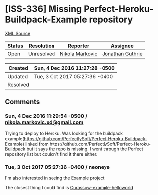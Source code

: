 # [ISS-336] Missing Perfect-Heroku-Buildpack-Example repository

[XML Source](../xml/ISS-336.xml)
<p></p>





Status|Resolution|Reporter|Assignee
------|----------|--------|--------
Open|Unresolved|[Nikola Markovic](nikola.markovic.xd@gmail.com)|[Jonathan Guthrie]($jono)





Created|Sun, 4 Dec 2016 11:27:28 -0500
-------|--------------
Updated|Tue, 3 Oct 2017 05:27:36 -0400
Resolved|


## Comments




### Sun, 4 Dec 2016 11:29:54 -0500 / nikola.markovic.xd@gmail.com 

<p><p>Trying to deploy to Heroku. Was looking for the buildpack example(<a href="https://github.com/PerfectlySoft/Perfect-Heroku-Buildpack-Example" class="external-link" rel="nofollow">https://github.com/PerfectlySoft/Perfect-Heroku-Buildpack-Example</a>) linked from <a href="https://github.com/PerfectlySoft/Perfect-Heroku-Buildpack" class="external-link" rel="nofollow">https://github.com/PerfectlySoft/Perfect-Heroku-Buildpack</a> but it says the repo is missing. I went through the Perfect repository list but couldn't find it there either. </p></p>


### Tue, 3 Oct 2017 05:27:36 -0400 / neoneye 

<p><p>I'm also interested in seeing the Example project.</p>

<p>The closest thing I could find is <a href="https://github.com/kylef/Curassow-example-helloworld" class="external-link" rel="nofollow">Curassow-example-helloworld</a></p></p>


